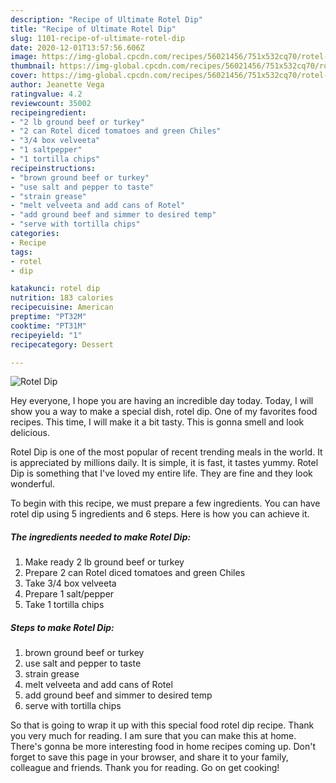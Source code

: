 ```yaml
---
description: "Recipe of Ultimate Rotel Dip"
title: "Recipe of Ultimate Rotel Dip"
slug: 1101-recipe-of-ultimate-rotel-dip
date: 2020-12-01T13:57:56.606Z
image: https://img-global.cpcdn.com/recipes/56021456/751x532cq70/rotel-dip-recipe-main-photo.jpg
thumbnail: https://img-global.cpcdn.com/recipes/56021456/751x532cq70/rotel-dip-recipe-main-photo.jpg
cover: https://img-global.cpcdn.com/recipes/56021456/751x532cq70/rotel-dip-recipe-main-photo.jpg
author: Jeanette Vega
ratingvalue: 4.2
reviewcount: 35002
recipeingredient:
- "2 lb ground beef or turkey"
- "2 can Rotel diced tomatoes and green Chiles"
- "3/4 box velveeta"
- "1 saltpepper"
- "1 tortilla chips"
recipeinstructions:
- "brown ground beef or turkey"
- "use salt and pepper to taste"
- "strain grease"
- "melt velveeta and add cans of Rotel"
- "add ground beef and simmer to desired temp"
- "serve with tortilla chips"
categories:
- Recipe
tags:
- rotel
- dip

katakunci: rotel dip 
nutrition: 183 calories
recipecuisine: American
preptime: "PT32M"
cooktime: "PT31M"
recipeyield: "1"
recipecategory: Dessert

---
```



![Rotel Dip](https://img-global.cpcdn.com/recipes/56021456/751x532cq70/rotel-dip-recipe-main-photo.jpg)

Hey everyone, I hope you are having an incredible day today. Today, I will show you a way to make a special dish, rotel dip. One of my favorites food recipes. This time, I will make it a bit tasty. This is gonna smell and look delicious.



Rotel Dip is one of the most popular of recent trending meals in the world. It is appreciated by millions daily. It is simple, it is fast, it tastes yummy. Rotel Dip is something that I've loved my entire life. They are fine and they look wonderful.


To begin with this recipe, we must prepare a few ingredients. You can have rotel dip using 5 ingredients and 6 steps. Here is how you can achieve it.

<!--inarticleads1-->

##### The ingredients needed to make Rotel Dip:

1. Make ready 2 lb ground beef or turkey
1. Prepare 2 can Rotel diced tomatoes and green Chiles
1. Take 3/4 box velveeta
1. Prepare 1 salt/pepper
1. Take 1 tortilla chips




<!--inarticleads2-->

##### Steps to make Rotel Dip:

1. brown ground beef or turkey
1. use salt and pepper to taste
1. strain grease
1. melt velveeta and add cans of Rotel
1. add ground beef and simmer to desired temp
1. serve with tortilla chips




So that is going to wrap it up with this special food rotel dip recipe. Thank you very much for reading. I am sure that you can make this at home. There's gonna be more interesting food in home recipes coming up. Don't forget to save this page in your browser, and share it to your family, colleague and friends. Thank you for reading. Go on get cooking!
